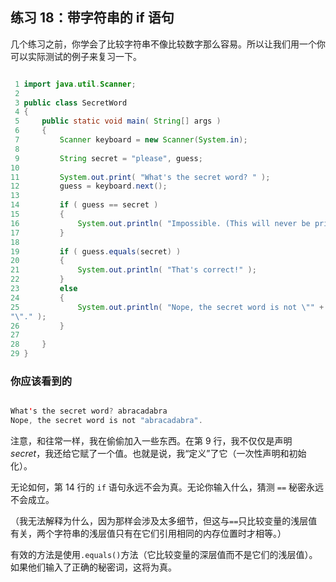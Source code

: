 ## 练习 18：带字符串的 if 语句

几个练习之前，你学会了比较字符串不像比较数字那么容易。所以让我们用一个你可以实际测试的例子来复习一下。

```java

 1 import java.util.Scanner;
 2 
 3 public class SecretWord
 4 {
 5     public static void main( String[] args )
 6     {
 7         Scanner keyboard = new Scanner(System.in);
 8 
 9         String secret = "please", guess;
10 
11         System.out.print( "What's the secret word? " );
12         guess = keyboard.next();
13 
14         if ( guess == secret )
15         {
16             System.out.println( "Impossible. (This will never be printed.)" );
17         }
18 
19         if ( guess.equals(secret) )
20         {
21             System.out.println( "That's correct!" );
22         }
23         else
24         {
25             System.out.println( "Nope, the secret word is not \"" + guess + 
"\"." );
26         }
27 
28     }
29 }
```


### 你应该看到的

```java

What's the secret word? abracadabra
Nope, the secret word is not "abracadabra".
```

注意，和往常一样，我在偷偷加入一些东西。在第 9 行，我不仅仅是声明 *secret*，我还给它赋了一个值。也就是说，我“定义”了它（一次性声明和初始化）。

无论如何，第 14 行的 `if` 语句永远不会为真。无论你输入什么，猜测 `==` 秘密永远不会成立。

（我无法解释为什么，因为那样会涉及太多细节，但这与`==`只比较变量的浅层值有关，两个字符串的浅层值只有在它们引用相同的内存位置时才相等。）

有效的方法是使用`.equals()`方法（它比较变量的深层值而不是它们的浅层值）。如果他们输入了正确的秘密词，这将为真。

